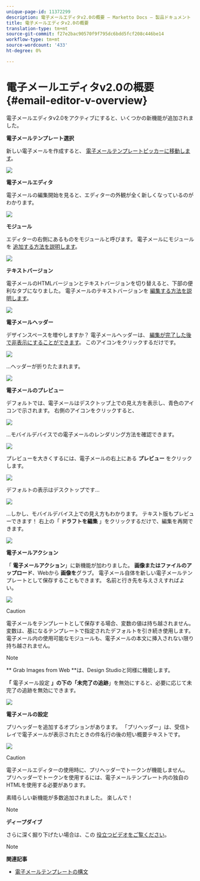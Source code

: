 ```yaml
---
unique-page-id: 11372299
description: 電子メールエディタv2.0の概要 — Marketto Docs — 製品ドキュメント
title: 電子メールエディタv2.0の概要
translation-type: tm+mt
source-git-commit: f27e2bac90570f9f795dc6bdd5fcf208c446be14
workflow-type: tm+mt
source-wordcount: '433'
ht-degree: 0%

---
```



# 電子メールエディタv2.0の概要 {#email-editor-v-overview}

電子メールエディタv2.0をアクティブにすると、いくつかの新機能が追加されました。

**電子メールテンプレート選択**

新しい電子メールを作成すると、 [電子メールテンプレートピッカーに移動します](email-template-picker-overview.md)。

![](assets/starter-templates-1.png)

**電子メールエディタ**

電子メールの編集開始を見ると、エディターの外観が全く新しくなっているのがわかります。

![](assets/two-4.png)

**モジュール**

エディターの右側にあるものをモジュールと呼びます。 電子メールにモジュールを [追加する方法を説明します](add-modules-to-your-email.md)。

![](assets/three-4.png)

**テキストバージョン**

電子メールのHTMLバージョンとテキストバージョンを切り替えると、下部の便利なタブになりました。 電子メールのテキストバージョンを [編集する方法を説明します](../../../../product-docs/email-marketing/general/creating-an-email/edit-the-text-version-of-an-email.md)。

![](assets/four-3.png)

**電子メールヘッダー**

デザインスペースを増やしますか？ 電子メールヘッダーは、 [編集が完了した後で非表示にすることができます](../../../../product-docs/email-marketing/general/creating-an-email/edit-your-email-header.md)。 このアイコンをクリックするだけです。

![](assets/five-4.png)

...ヘッダーが折りたたまれます。

![](assets/six-3.png)

**電子メールのプレビュー**

デフォルトでは、電子メールはデスクトップ上での見え方を表示し、青色のアイコンで示されます。 右側のアイコンをクリックすると、

![](assets/seven-3.png)

...モバイルデバイスでの電子メールのレンダリング方法を確認できます。

![](assets/eight-3.png)

プレビューを大きくするには、電子メールの右上にある **プレビュー** をクリックします。

![](assets/preview1.png)

デフォルトの表示はデスクトップです…

![](assets/preview2.png)

...しかし、モバイルデバイス上での見え方もわかります。 テキスト版もプレビューできます！ 右上の「 **ドラフトを編集** 」をクリックするだけで、編集を再開できます。

[![](assets/preview3.png)](../../../../product-docs/demand-generation/images-and-files/grab-the-images-from-a-web-page.md)

**電子メールアクション**

「 **電子メールアクション**」に新機能が加わりました。 **画像またはファイルのアップロード**、Webから **画像を**&#x200B;グラブ。 電子メール自体を新しい電子メールテンプレートとして保存することもできます。 名前と行き先を与えさえすればよい。

![](assets/nine-3.png)

>[!CAUTION]
>
>電子メールをテンプレートとして保存する場合、変数の値は持ち越されません。 変数は、基になるテンプレートで指定されたデフォルトを引き続き使用します。 電子メール内の使用可能なモジュールも、電子メールの本文に挿入されない限り持ち越されません。

>[!NOTE]
>
>** Grab Images from Web [](../../../../product-docs/demand-generation/images-and-files/grab-the-images-from-a-web-page.md)**は、Design Studioと同様に機能します。

**「** 電子メール設定 **」の下の「未完了の追跡**」を無効にすると、必要に応じて未完了の追跡を無効にできます。

![](assets/thirteen-1.png)

**電子メールの設定**

プリヘッダーを追加するオプションがあります。 「プリヘッダー」は、受信トレイで電子メールが表示されたときの件名行の後の短い概要テキストです。

![](assets/edit-settings-preheader-2.png)

>[!CAUTION]
>
>電子メールエディターの使用時に、プリヘッダーでトークンが機能しません。 プリヘッダーでトークンを使用するには、電子メールテンプレート内の独自のHTMLを使用する必要があります。

素晴らしい新機能が多数追加されました。 楽しんで！

>[!NOTE]
>
>**ディープダイブ**
>
>さらに深く掘り下げたい場合は、この [役立つビデオをご覧ください](https://nation.marketo.com/videos/1463)。

>[!NOTE]
>
>**関連記事**
>
>* [電子メールテンプレートの構文](email-template-syntax.md)

>



